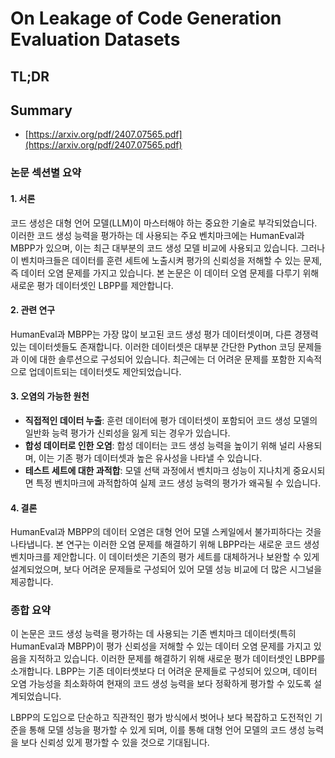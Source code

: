 # On Leakage of Code Generation Evaluation Datasets
## TL;DR
## Summary
- [https://arxiv.org/pdf/2407.07565.pdf](https://arxiv.org/pdf/2407.07565.pdf)

### 논문 섹션별 요약

#### 1. 서론
코드 생성은 대형 언어 모델(LLM)이 마스터해야 하는 중요한 기술로 부각되었습니다. 이러한 코드 생성 능력을 평가하는 데 사용되는 주요 벤치마크에는 HumanEval과 MBPP가 있으며, 이는 최근 대부분의 코드 생성 모델 비교에 사용되고 있습니다. 그러나 이 벤치마크들은 데이터를 훈련 세트에 노출시켜 평가의 신뢰성을 저해할 수 있는 문제, 즉 데이터 오염 문제를 가지고 있습니다. 본 논문은 이 데이터 오염 문제를 다루기 위해 새로운 평가 데이터셋인 LBPP를 제안합니다.

#### 2. 관련 연구
HumanEval과 MBPP는 가장 많이 보고된 코드 생성 평가 데이터셋이며, 다른 경쟁력 있는 데이터셋들도 존재합니다. 이러한 데이터셋은 대부분 간단한 Python 코딩 문제들과 이에 대한 솔루션으로 구성되어 있습니다. 최근에는 더 어려운 문제를 포함한 지속적으로 업데이트되는 데이터셋도 제안되었습니다.

#### 3. 오염의 가능한 원천
- **직접적인 데이터 누출**: 훈련 데이터에 평가 데이터셋이 포함되어 코드 생성 모델의 일반화 능력 평가가 신뢰성을 잃게 되는 경우가 있습니다.
- **합성 데이터로 인한 오염**: 합성 데이터는 코드 생성 능력을 높이기 위해 널리 사용되며, 이는 기존 평가 데이터셋과 높은 유사성을 나타낼 수 있습니다.
- **테스트 세트에 대한 과적합**: 모델 선택 과정에서 벤치마크 성능이 지나치게 중요시되면 특정 벤치마크에 과적합하여 실제 코드 생성 능력의 평가가 왜곡될 수 있습니다.

#### 4. 결론
HumanEval과 MBPP의 데이터 오염은 대형 언어 모델 스케일에서 불가피하다는 것을 나타냅니다. 본 연구는 이러한 오염 문제를 해결하기 위해 LBPP라는 새로운 코드 생성 벤치마크를 제안합니다. 이 데이터셋은 기존의 평가 세트를 대체하거나 보완할 수 있게 설계되었으며, 보다 어려운 문제들로 구성되어 있어 모델 성능 비교에 더 많은 시그널을 제공합니다.

### 종합 요약
이 논문은 코드 생성 능력을 평가하는 데 사용되는 기존 벤치마크 데이터셋(특히 HumanEval과 MBPP)이 평가 신뢰성을 저해할 수 있는 데이터 오염 문제를 가지고 있음을 지적하고 있습니다. 이러한 문제를 해결하기 위해 새로운 평가 데이터셋인 LBPP를 소개합니다. LBPP는 기존 데이터셋보다 더 어려운 문제들로 구성되어 있으며, 데이터 오염 가능성을 최소화하여 현재의 코드 생성 능력을 보다 정확하게 평가할 수 있도록 설계되었습니다. 

LBPP의 도입으로 단순하고 직관적인 평가 방식에서 벗어나 보다 복잡하고 도전적인 기준을 통해 모델 성능을 평가할 수 있게 되며, 이를 통해 대형 언어 모델의 코드 생성 능력을 보다 신뢰성 있게 평가할 수 있을 것으로 기대됩니다.